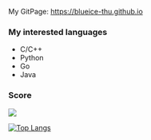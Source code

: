 My GitPage: https://blueice-thu.github.io

### My interested languages

- C/C++
- Python
- Go
- Java

### Score

![](https://github-readme-stats.vercel.app/api?username=blueice-thu)

[![Top Langs](https://github-readme-stats.vercel.app/api/top-langs/?username=blueice-thu&exclude_repo=blueice-thu,blueice-thu.github.io,github-readme-stats,treehollow-v3-android,EverPhotoCheckin)](https://github.com/anuraghazra/github-readme-stats)

<!--
**blueice-thu/blueice-thu** is a ✨ _special_ ✨ repository because its `README.md` (this file) appears on your GitHub profile.

Here are some ideas to get you started:

- 🔭 I’m currently working on ...
- 🌱 I’m currently learning ...
- 👯 I’m looking to collaborate on ...
- 🤔 I’m looking for help with ...
- 💬 Ask me about ...
- 📫 How to reach me: ...
- 😄 Pronouns: ...
- ⚡ Fun fact: ...
-->

